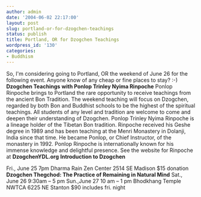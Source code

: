```yaml
---
author: admin
date: '2004-06-02 22:17:00'
layout: post
slug: portland-or-for-dzogchen-teachings
status: publish
title: Portland, OR for Dzogchen Teachings
wordpress_id: '130'
categories:
- Buddhism
---
```


So, I'm considering going to Portland, OR the weekend of June 26 for the
following event. Anyone know of any cheap or fine places to stay? :-)
**Dzogchen Teachings** **with Ponlop Trinley Nyima Rinpoche** Ponlop
Rinpoche brings to Portland the rare opportunity to receive teachings
from the ancient Bon Tradition. The weekend teaching will focus on
Dzogchen, regarded by both Bon and Buddhist schools to be the highest of
the spiritual teachings. All students of any level and tradition are
welcome to come and deepen their understanding of Dzogchen. Ponlop
Trinley Nyima Rinpoche is a lineage holder of the Tibetan Bon tradition.
Rinpoche received his Geshe degree in 1989 and has been teaching at the
Menri Monastery in Dolanji, India since that time. He became Ponlop, or
Chief Instructor, of the monastery in 1992. Ponlop Rinpoche is
internationally known for his immense knowledge and delightful presence.
See the website for Rinpoche at **DzogchenYDL.org** **Introduction to
Dzogchen**

Fri., June 25 7pm Dharma Rain Zen Center 2514 SE Madison $15 donation
**Dzogchen Thegchod: The Practice of Remaining in Natural Mind** Sat.,
June 26 9:30am – 5 pm Sun.,June 27 10 am – 1 pm Bhodkhang Temple NWTCA
6225 NE Stanton $90 includes fri. night
